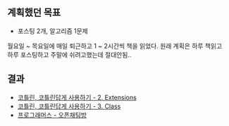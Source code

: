 ## 계획했던 목표
- 포스팅 2개, 알고리즘 1문제

월요일 ~ 목요일에 매일 퇴근하고 1 ~ 2시간씩 책을 읽었다.
원래 계획은 하루 책읽고 하루 포스팅하고 주말에 쉬려고했는데 절대안됨..
  

## 결과
- [코틀린, 코틀린답게 사용하기 - 2. Extensions](https://jjeda.tistory.com/23)
- [코틀린, 코틀린답게 사용하기 - 3. Class](https://jjeda.tistory.com/24)
- [프로그래머스 - 오픈채팅방](OpenChattingRoom.kt)